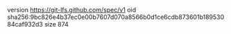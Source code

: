 version https://git-lfs.github.com/spec/v1
oid sha256:9bc826e4b37ec0e00b7607d070a8566b0d1ce6cdb873601b18953084caf932d3
size 874
